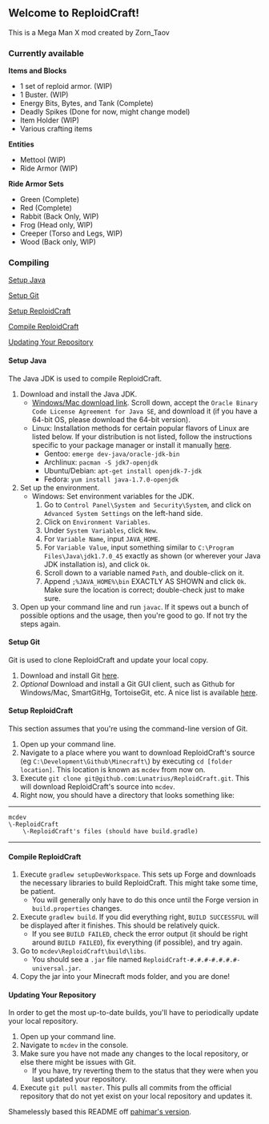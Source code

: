 ## Welcome to ReploidCraft!

This is a Mega Man X mod created by Zorn_Taov

### Currently available
**Items and Blocks**
   * 1 set of reploid armor. (WIP)
   * 1 Buster. (WIP)
   * Energy Bits, Bytes, and Tank (Complete)
   * Deadly Spikes (Done for now, might change model)
   * Item Holder (WIP)
   * Various crafting items

**Entities**
   * Mettool (WIP)
   * Ride Armor (WIP)

**Ride Armor Sets**
   * Green (Complete)
   * Red (Complete)
   * Rabbit (Back Only, WIP)
   * Frog (Head only, WIP)
   * Creeper (Torso and Legs, WIP)
   * Wood (Back only, WIP)

### Compiling
[Setup Java](#setup-java)

[Setup Git](#setup-git)

[Setup ReploidCraft](#setup-reploidcraft)

[Compile ReploidCraft](#compile-reploidcraft)

[Updating Your Repository](#updating-your-repository)

#### Setup Java
The Java JDK is used to compile ReploidCraft.

1. Download and install the Java JDK.
    * [Windows/Mac download link](http://www.oracle.com/technetwork/java/javase/downloads/jdk7-downloads-1880260.html). Scroll down, accept the `Oracle Binary Code License Agreement for Java SE`, and download it (if you have a 64-bit OS, please download the 64-bit version).
    * Linux: Installation methods for certain popular flavors of Linux are listed below. If your distribution is not listed, follow the instructions specific to your package manager or install it manually [here](http://www.oracle.com/technetwork/java/javase/downloads/jdk7-downloads-1880260.html).
        * Gentoo: `emerge dev-java/oracle-jdk-bin`
        * Archlinux: `pacman -S jdk7-openjdk`
        * Ubuntu/Debian: `apt-get install openjdk-7-jdk`
        * Fedora: `yum install java-1.7.0-openjdk`
2. Set up the environment.
    * Windows: Set environment variables for the JDK.
        1. Go to `Control Panel\System and Security\System`, and click on `Advanced System Settings` on the left-hand side.
        2. Click on `Environment Variables`.
        3. Under `System Variables`, click `New`.
        4. For `Variable Name`, input `JAVA_HOME`.
        5. For `Variable Value`, input something similar to `C:\Program Files\Java\jdk1.7.0_45` exactly as shown (or wherever your Java JDK installation is), and click `Ok`.
        6. Scroll down to a variable named `Path`, and double-click on it.
        7. Append `;%JAVA_HOME%\bin` EXACTLY AS SHOWN and click `Ok`. Make sure the location is correct; double-check just to make sure.
3. Open up your command line and run `javac`. If it spews out a bunch of possible options and the usage, then you're good to go. If not try the steps again.

#### Setup Git
Git is used to clone ReploidCraft and update your local copy.

1. Download and install Git [here](http://git-scm.com/download/).
2. *Optional* Download and install a Git GUI client, such as Github for Windows/Mac, SmartGitHg, TortoiseGit, etc. A nice list is available [here](http://git-scm.com/downloads/guis).

#### Setup ReploidCraft
This section assumes that you're using the command-line version of Git.

1. Open up your command line.
2. Navigate to a place where you want to download ReploidCraft's source (eg `C:\Development\Github\Minecraft\`) by executing `cd [folder location]`. This location is known as `mcdev` from now on.
3. Execute `git clone git@github.com:Lunatrius/ReploidCraft.git`. This will download ReploidCraft's source into `mcdev`.
4. Right now, you should have a directory that looks something like:

***
    mcdev
    \-ReploidCraft
        \-ReploidCraft's files (should have build.gradle)
***

#### Compile ReploidCraft
1. Execute `gradlew setupDevWorkspace`. This sets up Forge and downloads the necessary libraries to build ReploidCraft. This might take some time, be patient.
    * You will generally only have to do this once until the Forge version in `build.properties` changes.
2. Execute `gradlew build`. If you did everything right, `BUILD SUCCESSFUL` will be displayed after it finishes. This should be relatively quick.
    * If you see `BUILD FAILED`, check the error output (it should be right around `BUILD FAILED`), fix everything (if possible), and try again.
3. Go to `mcdev\ReploidCraft\build\libs`.
    * You should see a `.jar` file named `ReploidCraft-#.#.#-#.#.#.#-universal.jar`.
4. Copy the jar into your Minecraft mods folder, and you are done!

#### Updating Your Repository
In order to get the most up-to-date builds, you'll have to periodically update your local repository.

1. Open up your command line.
2. Navigate to `mcdev` in the console.
3. Make sure you have not made any changes to the local repository, or else there might be issues with Git.
    * If you have, try reverting them to the status that they were when you last updated your repository.
4. Execute `git pull master`. This pulls all commits from the official repository that do not yet exist on your local repository and updates it.

Shamelessly based this README off [pahimar's version](https://github.com/pahimar/Equivalent-Exchange-3).
